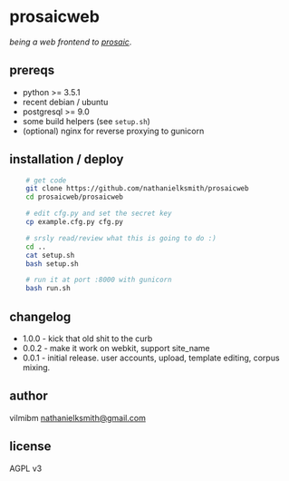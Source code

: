 # prosaicweb

_being a web frontend to [prosaic](https://github.com/nathanielksmith/prosaic)_.

## prereqs

* python >= 3.5.1
* recent debian / ubuntu
* postgresql >= 9.0
* some build helpers (see `setup.sh`)
* (optional) nginx for reverse proxying to gunicorn

## installation / deploy

```bash
    # get code
    git clone https://github.com/nathanielksmith/prosaicweb
    cd prosaicweb/prosaicweb

    # edit cfg.py and set the secret key
    cp example.cfg.py cfg.py

    # srsly read/review what this is going to do :)
    cd ..
    cat setup.sh
    bash setup.sh

    # run it at port :8000 with gunicorn
    bash run.sh

```

## changelog

* 1.0.0 - kick that old shit to the curb
* 0.0.2 - make it work on webkit, support site_name
* 0.0.1 - initial release. user accounts, upload, template editing, corpus mixing.

## author

vilmibm <nathanielksmith@gmail.com>

## license

AGPL v3
